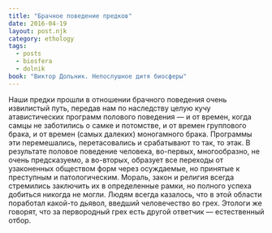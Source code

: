 ```yaml
---
title: "Брачное поведение предков"
date: 2016-04-19
layout: post.njk
category: ethology
tags:
  - posts
  - biosfera
  - dolnik
book: "Виктор Дольник. Непослушное дитя биосферы"
---
```


Наши предки прошли в отношении брачного поведения очень извилистый путь, передав нам по наследству целую кучу атавистических программ полового поведения — и от времен, когда самцы не заботились о самке и потомстве, и от времен группового брака, и от времен (самых далеких) моногамного брака. Программы эти перемешались, перетасовались и срабатывают то так, то этак. В результате половое поведение человека, во-первых, многообразно, не очень предсказуемо, а во-вторых, образует все переходы от узаконенных обществом форм через осуждаемые, но принятые к преступным и патологическим. Мораль, закон и религия всегда стремились заключить их в определенные рамки, но полного успеха добиться никогда не могли. Людям всегда казалось, что в этой области поработал какой-то дьявол, введший человечество во грех. Этологи же говорят, что за первородный грех есть другой ответчик — естественный отбор.
